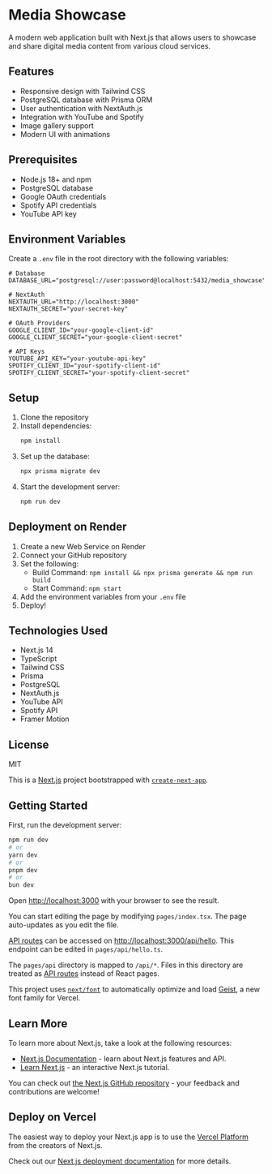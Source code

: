 # Media Showcase

A modern web application built with Next.js that allows users to showcase and share digital media content from various cloud services.

## Features

- Responsive design with Tailwind CSS
- PostgreSQL database with Prisma ORM
- User authentication with NextAuth.js
- Integration with YouTube and Spotify
- Image gallery support
- Modern UI with animations

## Prerequisites

- Node.js 18+ and npm
- PostgreSQL database
- Google OAuth credentials
- Spotify API credentials
- YouTube API key

## Environment Variables

Create a `.env` file in the root directory with the following variables:

```env
# Database
DATABASE_URL="postgresql://user:password@localhost:5432/media_showcase"

# NextAuth
NEXTAUTH_URL="http://localhost:3000"
NEXTAUTH_SECRET="your-secret-key"

# OAuth Providers
GOOGLE_CLIENT_ID="your-google-client-id"
GOOGLE_CLIENT_SECRET="your-google-client-secret"

# API Keys
YOUTUBE_API_KEY="your-youtube-api-key"
SPOTIFY_CLIENT_ID="your-spotify-client-id"
SPOTIFY_CLIENT_SECRET="your-spotify-client-secret"
```

## Setup

1. Clone the repository
2. Install dependencies:
   ```bash
   npm install
   ```
3. Set up the database:
   ```bash
   npx prisma migrate dev
   ```
4. Start the development server:
   ```bash
   npm run dev
   ```

## Deployment on Render

1. Create a new Web Service on Render
2. Connect your GitHub repository
3. Set the following:
   - Build Command: `npm install && npx prisma generate && npm run build`
   - Start Command: `npm start`
4. Add the environment variables from your `.env` file
5. Deploy!

## Technologies Used

- Next.js 14
- TypeScript
- Tailwind CSS
- Prisma
- PostgreSQL
- NextAuth.js
- YouTube API
- Spotify API
- Framer Motion

## License

MIT

This is a [Next.js](https://nextjs.org) project bootstrapped with [`create-next-app`](https://nextjs.org/docs/pages/api-reference/create-next-app).

## Getting Started

First, run the development server:

```bash
npm run dev
# or
yarn dev
# or
pnpm dev
# or
bun dev
```

Open [http://localhost:3000](http://localhost:3000) with your browser to see the result.

You can start editing the page by modifying `pages/index.tsx`. The page auto-updates as you edit the file.

[API routes](https://nextjs.org/docs/pages/building-your-application/routing/api-routes) can be accessed on [http://localhost:3000/api/hello](http://localhost:3000/api/hello). This endpoint can be edited in `pages/api/hello.ts`.

The `pages/api` directory is mapped to `/api/*`. Files in this directory are treated as [API routes](https://nextjs.org/docs/pages/building-your-application/routing/api-routes) instead of React pages.

This project uses [`next/font`](https://nextjs.org/docs/pages/building-your-application/optimizing/fonts) to automatically optimize and load [Geist](https://vercel.com/font), a new font family for Vercel.

## Learn More

To learn more about Next.js, take a look at the following resources:

- [Next.js Documentation](https://nextjs.org/docs) - learn about Next.js features and API.
- [Learn Next.js](https://nextjs.org/learn-pages-router) - an interactive Next.js tutorial.

You can check out [the Next.js GitHub repository](https://github.com/vercel/next.js) - your feedback and contributions are welcome!

## Deploy on Vercel

The easiest way to deploy your Next.js app is to use the [Vercel Platform](https://vercel.com/new?utm_medium=default-template&filter=next.js&utm_source=create-next-app&utm_campaign=create-next-app-readme) from the creators of Next.js.

Check out our [Next.js deployment documentation](https://nextjs.org/docs/pages/building-your-application/deploying) for more details.
